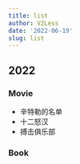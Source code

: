 ```yaml
---
title: list
author: V2Less
date: '2022-06-19'
slug: list
---
```


## 2022

### Movie

- 辛特勒的名单
- 十二怒汉
- 搏击俱乐部


### Book
